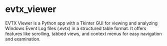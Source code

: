 # evtx_viewer
 EVTX Viewer is a Python app with a Tkinter GUI for viewing and analyzing Windows Event Log files (.evtx) in a structured table format. It offers features like scrolling, tabbed views, and context menus for easy navigation and examination.
